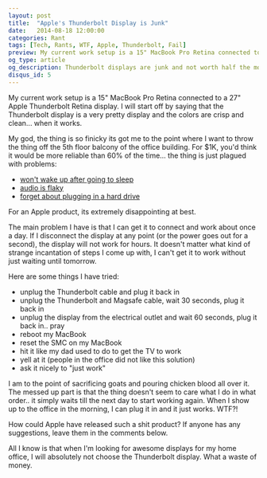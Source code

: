 ```yaml
---
layout: post
title:  "Apple's Thunderbolt Display is Junk"
date:   2014-08-18 12:00:00
categories: Rant
tags: [Tech, Rants, WTF, Apple, Thunderbolt, Fail]
preview: My current work setup is a 15" MacBook Pro Retina connected to a 27" Apple Thunderbolt Retina display. I will start off by saying that the Thunderbolt display is a very pretty display and the colors are crisp and clean... when it works
og_type: article
og_description: Thunderbolt displays are junk and not worth half the money Apple wants for them. 
disqus_id: 5
---
```


My current work setup is a 15" MacBook Pro Retina connected to a 27" Apple Thunderbolt Retina display. I will start off by saying that the Thunderbolt display is a very pretty display and the colors are crisp and clean... when it works.

My god, the thing is so finicky its got me to the point where I want to throw the thing off the 5th floor balcony of the office building. For $1K, you'd think it would be more reliable than 60% of the time... the thing is just plagued with problems:

  * [won't wake up after going to sleep](https://discussions.apple.com/thread/3356740?start=15&tstart=0)
  * [audio is flaky](https://discussions.apple.com/message/19195112)
  * [forget about plugging in a hard drive](https://discussions.apple.com/thread/3339966?start=15&tstart=0)

For an Apple product, its extremely disappointing at best.

The main problem I have is that I can get it to connect and work about once a day. If I disconnect the display at any point (or the power goes out for a second), the display will not work for hours. It doesn't matter what kind of strange incantation of steps I come up with, I can't get it to work without just waiting until tomorrow. 

Here are some things I have tried:

  * unplug the Thunderbolt cable and plug it back in
  * unplug the Thunderbolt and Magsafe cable, wait 30 seconds, plug it back in
  * unplug the display from the electrical outlet and wait 60 seconds, plug it back in.. pray
  * reboot my MacBook
  * reset the SMC on my MacBook
  * hit it like my dad used to do to get the TV to work
  * yell at it (people in the office did not like this solution)
  * ask it nicely to "just work"

I am to the point of sacrificing goats and pouring chicken blood all over it. The messed up part is that the thing doesn't seem to care what I do in what order.. it simply waits till the next day to start working again. When I show up to the office in the morning, I can plug it in and it just works. WTF?!

How could Apple have released such a shit product? If anyone has any suggestions, leave them in the comments below. 

All I know is that when I'm looking for awesome displays for my home office, I will absolutely not choose the Thunderbolt display. What a waste of money.